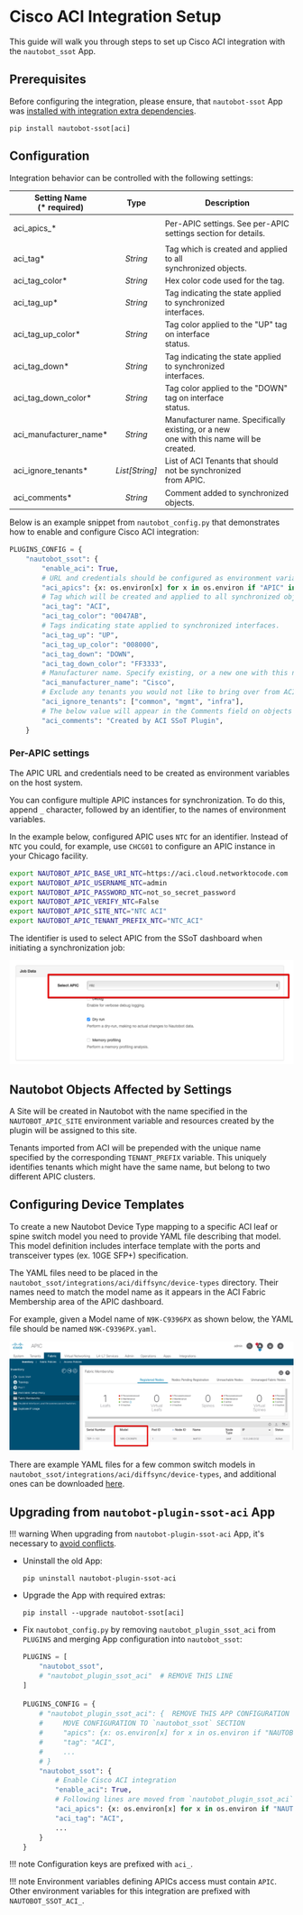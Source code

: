 # Cisco ACI Integration Setup

This guide will walk you through steps to set up Cisco ACI integration with the `nautobot_ssot` App.

## Prerequisites

Before configuring the integration, please ensure, that `nautobot-ssot` App was [installed with integration extra dependencies](../install.md#install-guide).

```shell
pip install nautobot-ssot[aci]
```

## Configuration

Integration behavior can be controlled with the following settings:

| Setting Name<br>(* required) | Type | Description |
|---|:---:|---|
| <p>aci_apics_*</p> |  | Per-APIC settings. See per-APIC settings section for details. |
| aci_tag* | _String_ | Tag which is created and applied to all <br>synchronized objects. |
| aci_tag_color* | _String_ | Hex color code used for the tag. |
| aci_tag_up* | _String_ | Tag indicating the state applied to synchronized <br>interfaces. |
| aci_tag_up_color* | _String_ | Tag color applied to the "UP" tag on interface <br>status. |
| aci_tag_down* | _String_ | Tag indicating the state applied to synchronized <br>interfaces. |
| aci_tag_down_color* | _String_ | Tag color applied to the "DOWN" tag on interface <br>status. |
| aci_manufacturer_name* | _String_ | Manufacturer name. Specifically existing, or a new <br>one with this name will be created. |
| aci_ignore_tenants* | _List[String]_ | List of ACI Tenants that should not be synchronized<br>from APIC. |
| aci_comments* | _String_ | Comment added to synchronized objects. |

Below is an example snippet from `nautobot_config.py` that demonstrates how to enable and configure Cisco ACI integration:

```python
PLUGINS_CONFIG = {
    "nautobot_ssot": {
        "enable_aci": True,
        # URL and credentials should be configured as environment variables on the host system
        "aci_apics": {x: os.environ[x] for x in os.environ if "APIC" in x},
        # Tag which will be created and applied to all synchronized objects.
        "aci_tag": "ACI",
        "aci_tag_color": "0047AB",
        # Tags indicating state applied to synchronized interfaces.
        "aci_tag_up": "UP",
        "aci_tag_up_color": "008000",
        "aci_tag_down": "DOWN",
        "aci_tag_down_color": "FF3333",
        # Manufacturer name. Specify existing, or a new one with this name will be created.
        "aci_manufacturer_name": "Cisco",
        # Exclude any tenants you would not like to bring over from ACI.
        "aci_ignore_tenants": ["common", "mgmt", "infra"],
        # The below value will appear in the Comments field on objects created in Nautobot
        "aci_comments": "Created by ACI SSoT Plugin",
    }
```

### Per-APIC settings

The APIC URL and credentials need to be created as environment variables on the host system.

You can configure multiple APIC instances for synchronization. To do this, append `_` character, followed by an identifier, to the names of environment variables.

In the example below, configured APIC uses `NTC` for an identifier. Instead of `NTC` you could, for example, use `CHCG01` to configure an APIC instance in your Chicago facility.

```bash
export NAUTOBOT_APIC_BASE_URI_NTC=https://aci.cloud.networktocode.com
export NAUTOBOT_APIC_USERNAME_NTC=admin
export NAUTOBOT_APIC_PASSWORD_NTC=not_so_secret_password
export NAUTOBOT_APIC_VERIFY_NTC=False
export NAUTOBOT_APIC_SITE_NTC="NTC ACI"
export NAUTOBOT_APIC_TENANT_PREFIX_NTC="NTC_ACI"
```

The identifier is used to select APIC from the SSoT dashboard when initiating a synchronization job:

![image](../../images/aci-dashboard-apic.png)

## Nautobot Objects Affected by Settings

A Site will be created in Nautobot with the name specified in the `NAUTOBOT_APIC_SITE` environment variable and resources created by the plugin will be assigned to this site.

Tenants imported from ACI will be prepended with the unique name specified by the corresponding `TENANT_PREFIX` variable. This uniquely identifies tenants which might have the same name, but belong to two different APIC clusters.

## Configuring Device Templates

To create a new Nautobot Device Type mapping to a specific ACI leaf or spine switch model you need to provide YAML file describing that model.  This model definition includes interface template with the ports and transceiver types (ex. 10GE SFP+) specification.

The YAML files need to be placed in the `nautobot_ssot/integrations/aci/diffsync/device-types` directory. Their names need to match the model name as it appears in the ACI  Fabric Membership area of the APIC dashboard.

For example, given a Model name of `N9K-C9396PX` as shown below, the YAML file should be named `N9K-C9396PX.yaml`.

![APIC Fabric Dashboard](../../images/aci-apic-fabric-dashboard.png)

There are example YAML files for a few common switch models in `nautobot_ssot/integrations/aci/diffsync/device-types`, and additional ones can be downloaded [here](https://github.com/netbox-community/devicetype-library/tree/master/device-types/Cisco).

## Upgrading from `nautobot-plugin-ssot-aci` App

!!! warning
    When upgrading from `nautobot-plugin-ssot-aci` App, it's necessary to [avoid conflicts](../install.md#potential-apps-conflicts).

- Uninstall the old App:
    ```shell
    pip uninstall nautobot-plugin-ssot-aci
    ```
- Upgrade the App with required extras:
    ```shell
    pip install --upgrade nautobot-ssot[aci]
    ```
- Fix `nautobot_config.py` by removing `nautobot_plugin_ssot_aci` from `PLUGINS` and merging App configuration into `nautobot_ssot`:
    ```python
    PLUGINS = [
        "nautobot_ssot",
        # "nautobot_plugin_ssot_aci"  # REMOVE THIS LINE
    ]

    PLUGINS_CONFIG = {
        # "nautobot_plugin_ssot_aci": {  REMOVE THIS APP CONFIGURATION
        #     MOVE CONFIGURATION TO `nautobot_ssot` SECTION
        #     "apics": {x: os.environ[x] for x in os.environ if "NAUTOBOT_APIC" in x},
        #     "tag": "ACI",
        #     ...
        # }
        "nautobot_ssot": {
            # Enable Cisco ACI integration
            "enable_aci": True,
            # Following lines are moved from `nautobot_plugin_ssot_aci` and prefixed with `aci_`
            "aci_apics": {x: os.environ[x] for x in os.environ if "NAUTOBOT_APIC" in x},
            "aci_tag": "ACI",
            ...
        }
    }
    ```

!!! note
    Configuration keys are prefixed with `aci_`.

!!! note
    Environment variables defining APICs access must contain `APIC`.
    Other environment variables for this integration are prefixed with `NAUTOBOT_SSOT_ACI_`.
